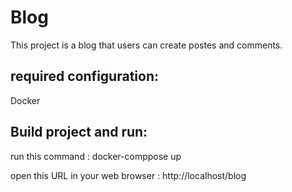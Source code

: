# Blog

This project is a blog that users can create postes and comments.

## required configuration:

Docker

## Build project and run:

run this command :
docker-comppose up

open this URL in your web browser : http://localhost/blog
